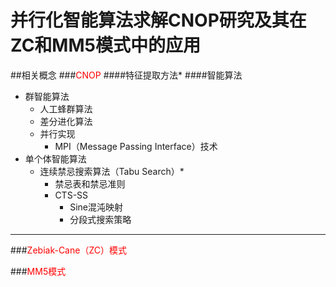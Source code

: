 # 并行化智能算法求解CNOP研究及其在ZC和MM5模式中的应用
##相关概念
###<font color=red>CNOP</font>
####特征提取方法*
####智能算法
* 群智能算法
	* 人工蜂群算法
	* 差分进化算法 	
	* 并行实现
		* MPI（Message Passing Interface）技术
* 单个体智能算法
   * 连续禁忌搜索算法（Tabu Search）*
   		* 禁忌表和禁忌准则
   		* CTS-SS
   			* Sine混沌映射
   			* 分段式搜索策略	 

---
###<font color=red>Zebiak-Cane（ZC）模式</font>

###<font color=red>MM5模式</font>



